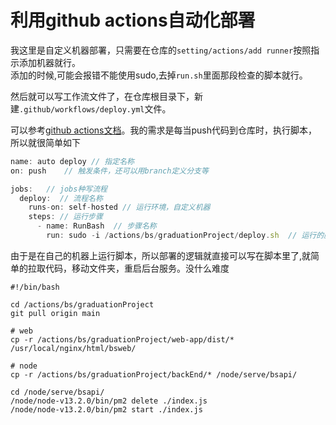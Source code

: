 # 利用github actions自动化部署


我这里是自定义机器部署，只需要在仓库的`setting/actions/add runner`按照指示添加机器就行。   
添加的时候,可能会报错不能使用sudo,去掉`run.sh`里面那段检查的脚本就行。   


然后就可以写工作流文件了，在仓库根目录下，新建`.github/workflows/deploy.yml`文件。

可以参考[github actions文档](https://docs.github.com/cn/actions)。我的需求是每当push代码到仓库时，执行脚本，所以就很简单如下

```js
name: auto deploy // 指定名称
on: push    // 触发条件，还可以用branch定义分支等

jobs:   // jobs种写流程
  deploy:  // 流程名称
    runs-on: self-hosted // 运行环境，自定义机器
    steps: // 运行步骤
      - name: RunBash  // 步骤名称
        run: sudo -i /actions/bs/graduationProject/deploy.sh  // 运行的脚本

```

由于是在自己的机器上运行脚本，所以部署的逻辑就直接可以写在脚本里了,就简单的拉取代码，移动文件夹，重启后台服务。没什么难度
```shell
#!/bin/bash

cd /actions/bs/graduationProject
git pull origin main

# web
cp -r /actions/bs/graduationProject/web-app/dist/*  /usr/local/nginx/html/bsweb/

# node
cp -r /actions/bs/graduationProject/backEnd/* /node/serve/bsapi/

cd /node/serve/bsapi/
/node/node-v13.2.0/bin/pm2 delete ./index.js
/node/node-v13.2.0/bin/pm2 start ./index.js

```